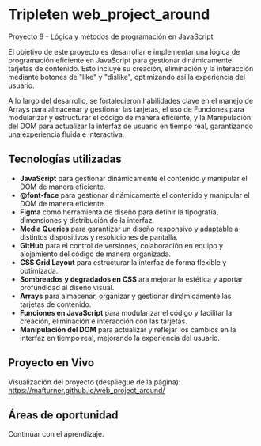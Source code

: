 # Tripleten web_project_around

Proyecto 8 - Lógica y métodos de programación en JavaScript

El objetivo de este proyecto es desarrollar e implementar una lógica de programación eficiente en JavaScript para gestionar dinámicamente tarjetas de contenido. Esto incluye su creación, eliminación y la interacción mediante botones de "like" y "dislike", optimizando así la experiencia del usuario.

A lo largo del desarrollo, se fortalecieron habilidades clave en el manejo de Arrays para almacenar y gestionar las tarjetas, el uso de Funciones para modularizar y estructurar el código de manera eficiente, y la Manipulación del DOM para actualizar la interfaz de usuario en tiempo real, garantizando una experiencia fluida e interactiva.

## Tecnologías utilizadas

- **JavaScript** para gestionar dinámicamente el contenido y manipular el DOM de manera eficiente.
- **@font-face** para gestionar dinámicamente el contenido y manipular el DOM de manera eficiente.
- **Figma** como herramienta de diseño para definir la tipografía, dimensiones y distribución de la interfaz.
- **Media Queries** para garantizar un diseño responsivo y adaptable a distintos dispositivos y resoluciones de pantalla.
- **GitHub** para el control de versiones, colaboración en equipo y alojamiento del código de manera organizada.
- **CSS Grid Layout** para estructurar la interfaz de forma flexible y optimizada.
- **Sombreados y degradados en CSS** ara mejorar la estética y aportar profundidad al diseño visual.
- **Arrays** para almacenar, organizar y gestionar dinámicamente las tarjetas de contenido.
- **Funciones en JavaScript** para modularizar el código y facilitar la creación, eliminación e interacción con las tarjetas.
- **Manipulación del DOM** para actualizar y reflejar los cambios en la interfaz en tiempo real, mejorando la experiencia del usuario.

## Proyecto en Vivo

Visualización del proyecto (despliegue de la página): https://mafturner.github.io/web_project_around/

## Áreas de oportunidad

Continuar con el aprendizaje.

